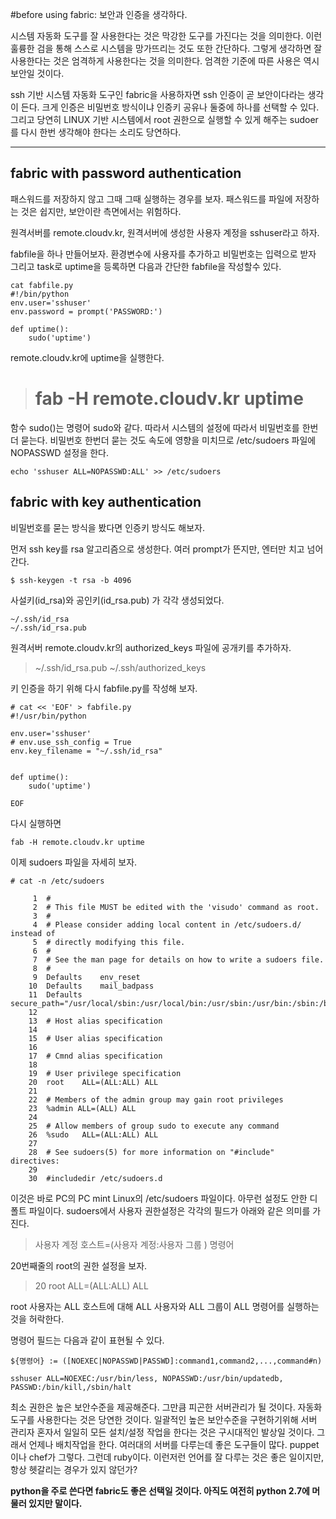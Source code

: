 #before using fabric: 보안과 인증을 생각하다.

시스템 자동화 도구를 잘 사용한다는 것은 막강한 도구를 가진다는 것을 의미한다. 이런 훌륭한 검을 통해 스스로 시스템을 망가뜨리는 것도 또한
간단하다. 그렇게 생각하면 잘 사용한다는 것은 엄격하게 사용한다는 것을 의미한다. 엄격한 기준에 따른 사용은 역시 보안일 것이다.

ssh 기반 시스템 자동화 도구인 fabric을 사용하자면 ssh 인증이 곧 보안이다라는 생각이 든다. 크게 인증은 비밀번호 방식이냐 인증키
공유나 둘중에 하나를 선택할 수 있다. 그리고 당연히 LINUX 기반 시스템에서 root 권한으로 실행할 수 있게 해주는 sudoer를 다시
한번 생각해야 한다는 소리도 당연하다.

___

## fabric with password authentication

패스워드를 저장하지 않고 그때 그때 실행하는 경우를 보자. 패스워드를 파일에 저장하는 것은 쉽지만, 보안이란 측면에서는 위험하다.

원격서버를 remote.cloudv.kr, 원격서버에 생성한 사용자 계정을 sshuser라고 하자.

fabfile을 하나 만들어보자. 환경변수에 사용자를 추가하고 비밀번호는 입력으로 받자 그리고 task로 uptime을 등록하면 다음과
간단한 fabfile을 작성할수 있다.



    
    cat fabfile.py
    #!/bin/python
    env.user='sshuser'
    env.password = prompt('PASSWORD:')
    
    def uptime():
        sudo('uptime')


remote.cloudv.kr에 uptime을 실행한다.
    
>    # fab -H remote.cloudv.kr uptime
    

함수 sudo()는 명령어 sudo와 같다. 따라서 시스템의 설정에 따라서 비밀번호를 한번 더 묻는다. 비밀번호 한번더 묻는 것도 속도에
영향을 미치므로 /etc/sudoers 파일에 NOPASSWD 설정을 한다.

    
    echo 'sshuser ALL=NOPASSWD:ALL' >> /etc/sudoers
    

## fabric with key authentication

비밀번호를 묻는 방식을 봤다면 인증키 방식도 해보자.

먼저 ssh key를 rsa 알고리즘으로 생성한다. 여러 prompt가 뜬지만, 엔터만 치고 넘어간다.

    
    $ ssh-keygen -t rsa -b 4096
    

사설키(id_rsa)와 공인키(id_rsa.pub) 가 각각 생성되었다.

    
    ~/.ssh/id_rsa 
    ~/.ssh/id_rsa.pub 
    

원격서버 remote.cloudv.kr의 authorized_keys 파일에 공개키를 추가하자.

    
>    ~/.ssh/id_rsa.pub  ~/.ssh/authorized_keys

키 인증을 하기 위해 다시 fabfile.py를 작성해 보자.

    # cat << 'EOF' > fabfile.py
    #!/usr/bin/python
    
    env.user='sshuser'
    # env.use_ssh_config = True
    env.key_filename = "~/.ssh/id_rsa"
    
    
    def uptime():
        sudo('uptime')
    
    EOF

    

다시 실행하면

    
    fab -H remote.cloudv.kr uptime
    

이제 sudoers 파일을 자세히 보자.

   
    # cat -n /etc/sudoers
    
         1  #
         2  # This file MUST be edited with the 'visudo' command as root.
         3  #
         4  # Please consider adding local content in /etc/sudoers.d/ instead of
         5  # directly modifying this file.
         6  #
         7  # See the man page for details on how to write a sudoers file.
         8  #
         9  Defaults    env_reset
        10  Defaults    mail_badpass
        11  Defaults    secure_path="/usr/local/sbin:/usr/local/bin:/usr/sbin:/usr/bin:/sbin:/bin"
        12  
        13  # Host alias specification
        14  
        15  # User alias specification
        16  
        17  # Cmnd alias specification
        18  
        19  # User privilege specification
        20  root    ALL=(ALL:ALL) ALL
        21  
        22  # Members of the admin group may gain root privileges
        23  %admin ALL=(ALL) ALL
        24  
        25  # Allow members of group sudo to execute any command
        26  %sudo   ALL=(ALL:ALL) ALL
        27  
        28  # See sudoers(5) for more information on "#include" directives:
        29  
        30  #includedir /etc/sudoers.d
    
    

이것은 바로 PC의  PC mint Linux의 /etc/sudoers 파일이다. 아무런 설정도 안한 디폴트 파일이다. sudoers에서 사용자
권한설정은 각각의 필드가 아래와 같은 의미를 가진다. 

> 사용자 계정 호스트=(사용자 계정:사용자 그룹 ) 명령어

20번째줄의 root의 권한 설정을 보자.

    
 >   20  root    ALL=(ALL:ALL) ALL
    

root 사용자는 ALL 호스트에 대해 ALL 사용자와 ALL 그룹이 ALL 명령어를 실행하는 것을 허락한다.

명령어 필드는 다음과 같이 표현될 수 있다.

    
    ${명령어} := ([NOEXEC|NOPASSWD|PASSWD]:command1,command2,...,command#n)
    
    sshuser ALL=NOEXEC:/usr/bin/less, NOPASSWD:/usr/bin/updatedb, PASSWD:/bin/kill,/sbin/halt
    

최소 권한은 높은 보안수준을 제공해준다. 그만큼 피곤한 서버관리가 될 것이다. 자동화 도구를 사용한다는 것은 당연한 것이다. 일괄적인 높은
보안수준을 구현하기위해 서버 관리자 혼자서 일일히 모든 설치/설정 작업을 한다는 것은 구시대적인 발상일 것이다. 그래서 언제나 배치작업을
한다. 여러대의 서버를 다루는데 좋은 도구들이 많다. puppet이나 chef가 그렇다. 그런데 ruby이다. 이런저런 언어를 잘 다루는
것은 좋은 일이지만, 항상 헷갈리는 경우가 있지 않던가? 

**python을 주로 쓴다면 fabric도 좋은 선택일 것이다. 아직도 여전히 python 2.7에 머물러 있지만 말이다.**



